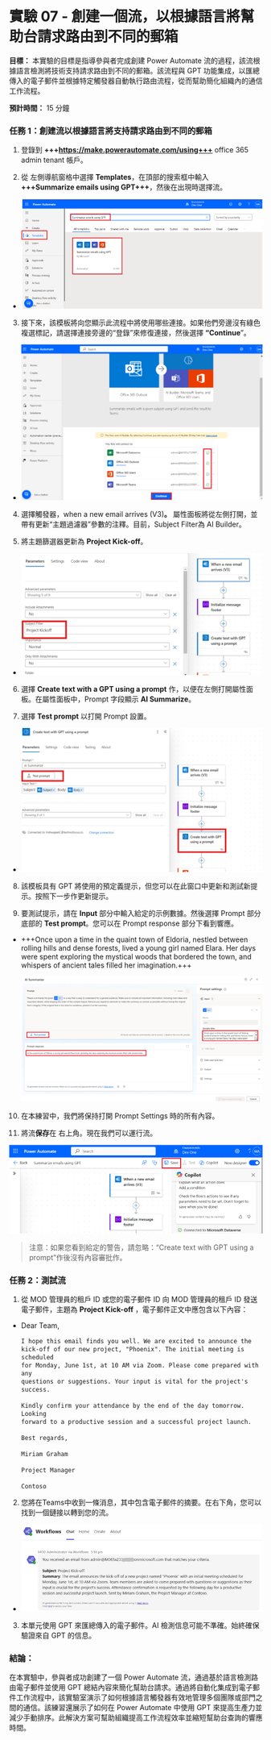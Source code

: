 # 實驗 07 - 創建一個流，以根據語言將幫助台請求路由到不同的郵箱

**目標：** 本實驗的目標是指導參與者完成創建 Power Automate
流的過程，該流根據語言檢測將技術支持請求路由到不同的郵箱。該流程與 GPT
功能集成，以匯總傳入的電子郵件並根據特定觸發器自動執行路由流程，從而幫助簡化組織內的通信工作流程。

**預計時間：** 15 分鐘

### 任務 1：創建流以根據語言將支持請求路由到不同的郵箱

1.  登錄到 **+++https://make.powerautomate.com/using+++** office 365
    admin tenant 帳戶。

2.  從 左側導航窗格中選擇 **Templates**，在頂部的搜索框中輸入
    **+++Summarize emails using GPT+++**，然後在出現時選擇流。

- ![](./media/image1.png)

3.  接下來，該模板將向您顯示此流程中將使用哪些連接。如果他們旁邊沒有綠色複選標記，請選擇連接旁邊的“登錄”來修復連接，然後選擇
    **“Continue**”。

- ![](./media/image2.png)

4.  選擇觸發器，when a new email arrives (V3)**。**
    屬性面板將從左側打開，並帶有更新“主題過濾器”參數的注釋。目前，Subject
    Filter為 AI Builder。

5.  將主題篩選器更新為 **Project Kick-off**。

- ![](./media/image3.png)

6.  選擇 **Create text with a GPT using a prompt**
    作，以便在左側打開屬性面板。在屬性面板中，Prompt 字段顯示 **AI
    Summarize**。

7.  選擇 **Test prompt** 以打開 Prompt 設置。

- ![](./media/image4.png)

8.  該模板具有 GPT
    將使用的預定義提示，但您可以在此窗口中更新和測試新提示。按照下一步作更新提示。

9.  要測試提示，請在 **Input** 部分中輸入給定的示例數據。然後選擇 Prompt
    部分底部的 **Test prompt**。您可以在 Prompt response
    部分下看到響應。

- +++Once upon a time in the quaint town of Eldoria, nestled between
  rolling hills and dense forests, lived a young girl named Elara. Her
  days were spent exploring the mystical woods that bordered the town,
  and whispers of ancient tales filled her imagination.+++

  ![](./media/image5.png)

10. 在本練習中，我們將保持打開 Prompt Settings 時的所有內容。

11. 將流**保存**在 右上角。現在我們可以運行流。

![](./media/image6.png)

> 注意：如果您看到給定的警告，請忽略：“Create text with GPT using a
> prompt”作後沒有內容審批作。

### 任務 2：測試流

1.  從 MOD 管理員的租戶 ID 或您的電子郵件 ID 向 MOD 管理員的租戶 ID
    發送電子郵件，主題為 **Project Kick-off**
    ，電子郵件正文中應包含以下內容：

- Dear Team,

      I hope this email finds you well. We are excited to announce the
      kick-off of our new project, "Phoenix". The initial meeting is scheduled
      for Monday, June 1st, at 10 AM via Zoom. Please come prepared with any
      questions or suggestions. Your input is vital for the project's success.

      Kindly confirm your attendance by the end of the day tomorrow. Looking
      forward to a productive session and a successful project launch.

      Best regards,

      Miriam Graham

      Project Manager

      Contoso

2.  您將在Teams中收到一條消息，其中包含電子郵件的摘要。在右下角，您可以找到一個鏈接以轉到您的流。

- ![](./media/image7.png)

3.  本單元使用 GPT 來匯總傳入的電子郵件。AI
    檢測信息可能不準確。始終確保驗證來自 GPT 的信息。

### 結論：

在本實驗中，參與者成功創建了一個 Power Automate
流，通過基於語言檢測路由電子郵件並使用 GPT
總結內容來簡化幫助台請求。通過將自動化集成到電子郵件工作流程中，該實驗室演示了如何根據語言觸發器有效地管理多個團隊或部門之間的通信。該練習還展示了如何在
Power Automate 中使用 GPT
來提高生產力並減少手動排序。此解決方案可幫助組織提高工作流程效率並縮短幫助台查詢的響應時間。
